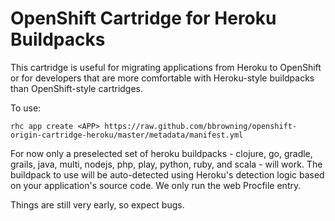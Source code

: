 # OpenShift Cartridge for Heroku Buildpacks

This cartridge is useful for migrating applications from Heroku to
OpenShift or for developers that are more comfortable with
Heroku-style buildpacks than OpenShift-style cartridges.

To use:

    rhc app create <APP> https://raw.github.com/bbrowning/openshift-origin-cartridge-heroku/master/metadata/manifest.yml

For now only a preselected set of heroku buildpacks - clojure, go,
gradle, grails, java, multi, nodejs, php, play, python, ruby, and
scala - will work. The buildpack to use will be auto-detected using
Heroku's detection logic based on your application's source code. We
only run the web Procfile entry.

Things are still very early, so expect bugs.
